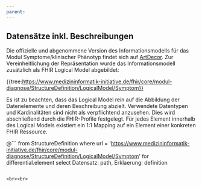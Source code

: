 ```yaml
---
parent: 
---
```

## Datensätze inkl. Beschreibungen

Die offizielle und abgenommene Version des Informationsmodells für das Modul Symptome/klinischer Phänotyp findet sich auf [ArtDecor](https://art-decor.org/art-decor/decor-datasets--mide-). Zur Vereinheitlichung der Repräsentation wurde das Informationsmodell zusätzlich als FHIR Logical Model abgebildet:

{{tree:https://www.medizininformatik-initiative.de/fhir/core/modul-diagnose/StructureDefinition/LogicalModel/Symptom}}

Es ist zu beachten, dass das Logical Model rein auf die Abbildung der Datenelemente und deren Beschreibung abzielt. Verwendete Datentypen und Kardinalitäten sind nicht als verpflichtend anzusehen. Dies wird abschließend durch die FHIR-Profile festgelegt. Für jedes Element innerhalb des Logical Models existiert ein 1:1 Mapping auf ein Element einer konkreten FHIR Ressource.

@```
from StructureDefinition 
where url = 'https://www.medizininformatik-initiative.de/fhir/core/modul-diagnose/StructureDefinition/LogicalModel/Symptom'
    for differential.element
    select 
        Datensatz: path, 
        Erklaerung: definition 
```

<br><br>
